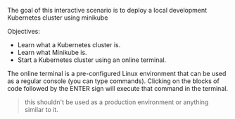 The goal of this interactive scenario is to deploy a local development Kubernetes cluster using minikube

Objectives:
- Learn what a Kubernetes cluster is.
- Learn what Minikube is.
- Start a Kubernetes cluster using an online terminal.

The online terminal is a pre-configured Linux environment that can be used as a regular console (you can type commands). Clicking on the blocks of code followed by the ENTER sign will execute that command in the terminal.


> this shouldn't be used as a production environment or anything similar to it.
